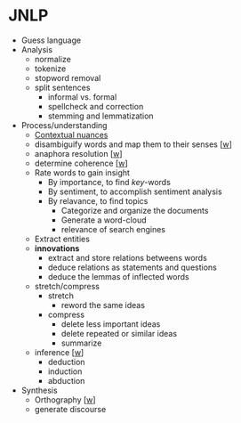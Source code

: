 # JNLP

- Guess language
- Analysis
  - normalize
  - tokenize
  - stopword removal
  - split sentences
    - informal vs. formal
    - spellcheck and correction
    - stemming and lemmatization
- Process/understanding
  - [Contextual nuances](docs/context.md)
  - disambiguify words and map them to their senses [[w](https://en.wikipedia.org/wiki/Word-sense_disambiguation)]
  - anaphora resolution [[w](https://en.wikipedia.org/wiki/Anaphora_(linguistics))]
  - determine coherence [[w](https://en.wikipedia.org/wiki/Coherence_(linguistics))]
  - Rate words to gain insight
    - By importance, to find _key_-words
    - By sentiment, to accomplish sentiment analysis
    - By relavance, to find topics
      - Categorize and organize the documents
      - Generate a word-cloud
      - relevance of search engines
  - Extract entities
  - **innovations**
    - extract and store relations betweens words
    - deduce relations as statements and questions
    - deduce the lemmas of inflected words
  - stretch/compress
    - stretch
      - reword the same ideas
    - compress
      - delete less important ideas
      - delete repeated or similar ideas
      - summarize
  - inference [[w](https://en.wikipedia.org/wiki/Inference)]
    - deduction
    - induction
    - abduction
- Synthesis
  - Orthography [[w](https://en.wikipedia.org/wiki/Orthography)]
  - generate discourse
